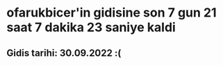 # ofarukbicer'in gidisine son 7 gun 21 saat 7 dakika 23 saniye kaldi

## Gidis tarihi: 30.09.2022 :(